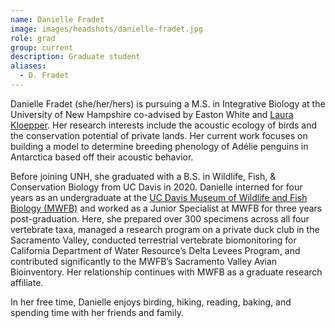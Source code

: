 ```yaml
---
name: Danielle Fradet 
image: images/headshots/danielle-fradet.jpg
role: grad
group: current
description: Graduate student
aliases:
  - D. Fradet 
---
```


Danielle Fradet (she/her/hers) is pursuing a M.S. in Integrative Biology at the University of New Hampshire co-advised by Easton White and [Laura Kloepper](https://www.kloepperlab.net/). Her research interests include the acoustic ecology of birds and the conservation potential of private lands. Her current work focuses on building a model to determine breeding phenology of Adélie penguins in Antarctica based off their acoustic behavior. 

Before joining UNH, she graduated with a B.S. in Wildlife, Fish, & Conservation Biology from UC Davis in 2020. Danielle interned for four years as an undergraduate at the [UC Davis Museum of Wildlife and Fish Biology (MWFB)](https://mwfb.ucdavis.edu/) and worked as a Junior Specialist at MWFB for three years post-graduation. Here, she prepared over 300 specimens across all four vertebrate taxa, managed a research program on a private duck club in the Sacramento Valley, conducted terrestrial vertebrate biomonitoring for California Department of Water Resource’s Delta Levees Program, and contributed significantly to the MWFB’s Sacramento Valley Avian Bioinventory. Her relationship continues with MWFB as a graduate research affiliate. 

In her free time, Danielle enjoys birding, hiking, reading, baking, and spending time with her friends and family. 
